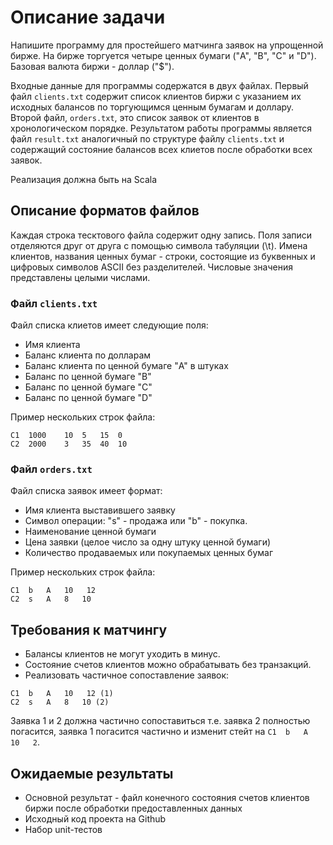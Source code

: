 # Описание задачи

Напишите программу для простейшего матчинга заявок на упрощенной бирже. На бирже торгуется четыре ценных бумаги ("A", "B", "C" и "D"). Базовая валюта биржи - доллар ("$"). 

Входные данные для программы содержатся в двух файлах. Первый файл `clients.txt` содержит список клиентов биржи с указанием их исходных балансов по торгующимся ценным бумагам и доллару.
Второй файл, `orders.txt`, это список заявок от клиентов в хронологическом порядке. 
Результатом работы программы является файл `result.txt` аналогичный по структуре файлу `clients.txt` и содержащий состояние балансов всех клиетов после обработки всех заявок.

Реализация должна быть на Scala

## Описание форматов файлов

Каждая строка тесктового файла содержит одну запись. Поля записи отделяются друг от друга с помощью символа табуляции (\t). 
Имена клиентов, названия ценных бумаг - строки, состоящие из буквенных и цифровых символов ASCII без разделителей. Числовые значения представлены целыми числами. 

### Файл `clients.txt`

Файл списка клиетов имеет следующие поля:
 * Имя клиента
 * Баланс клиента по долларам 
 * Баланс клиента по ценной бумаге "A" в штуках
 * Баланс по ценной бумаге "B"
 * Баланс по ценной бумаге "C"
 * Баланс по ценной бумаге "D"

Пример нескольких строк файла:

```
C1  1000    10  5   15  0 
C2  2000    3   35  40  10
```

### Файл `orders.txt`

Файл списка заявок имеет формат:

 * Имя клиента выставившего заявку
 * Символ операции: "s" - продажа или "b" - покупка.
 * Наименование ценной бумаги
 * Цена заявки (целое число за одну штуку ценной бумаги)
 * Количество продаваемых или покупаемых ценных бумаг
 
Пример нескольких строк файла:

```
C1  b   A   10   12
C2  s   A   8   10
```

## Требования к матчингу


 * Балансы клиентов не могут уходить в минус.
 * Состояние счетов клиентов можно обрабатывать без транзакций.
 * Реализовать частичное сопоставление заявок: 
  ```
  C1  b   A   10   12 (1)
  C2  s   A   8   10 (2)
  ```
  Заявка 1 и 2 должна частично сопоставиться т.е. заявка 2 полностью погасится, заявка 1 погасится частично и изменит стейт на  `C1  b   A   10   2`.
  

## Ожидаемые результаты

 * Основной результат - файл конечного состояния счетов клиентов биржи после обработки предоставленных данных
 * Исходный код проекта на Github
 * Набор unit-тестов



















































